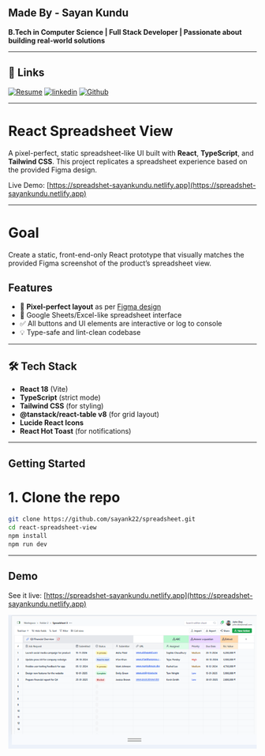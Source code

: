 ## Made By - Sayan Kundu

**B.Tech in Computer Science | Full Stack Developer | Passionate about building real-world solutions**

---

## 🔗 Links
[![Resume](https://img.shields.io/badge/View_Reasume-000?style=for-the-badge&logo=ko-fi&logoColor=white)](https://drive.google.com/file/d/1Mhn6U396WW0DiciBdBbsP2eJP5P9CSg4/view?usp=drive_link)
[![linkedin](https://img.shields.io/badge/linkedin-0A66C2?style=for-the-badge&logo=linkedin&logoColor=white)](https://www.linkedin.com/in/sayan-kundu-70b5442b6/)
[![Github](https://img.shields.io/badge/github-1DA1F2?style=for-the-badge&logo=twitter&logoColor=white)](https://github.com/sayank22)

---

# React Spreadsheet View

A pixel-perfect, static spreadsheet-like UI built with **React**, **TypeScript**, and **Tailwind CSS**. This project replicates a spreadsheet experience based on the provided Figma design.

Live Demo: [https://spreadshet-sayankundu.netlify.app](https://spreadshet-sayankundu.netlify.app)

---

# Goal

Create a static, front-end-only React prototype that visually matches the provided Figma screenshot of the product’s spreadsheet view.


## Features

- 📌 **Pixel-perfect layout** as per [Figma design](https://www.figma.com/design/3nywpu5sz45RrCmwe68QZP/Intern-Design-Assigment?node-id=2-2535&t=DJGGMt8I4fiZjoIB-1)
- 🧮 Google Sheets/Excel-like spreadsheet interface
- ✅ All buttons and UI elements are interactive or log to console
- 💡 Type-safe and lint-clean codebase

---

## 🛠️ Tech Stack

- **React 18** (Vite)
- **TypeScript** (strict mode)
- **Tailwind CSS** (for styling)
- **@tanstack/react-table v8** (for grid layout)
- **Lucide React Icons**
- **React Hot Toast** (for notifications)

---

## Getting Started

# 1. Clone the repo
   ```bash
   git clone https://github.com/sayank22/spreadsheet.git
   cd react-spreadsheet-view
   npm install
   npm run dev
   ```
---

## Demo

See it live: [https://spreadshet-sayankundu.netlify.app](https://spreadshet-sayankundu.netlify.app)

![Demo](src/assets/2.png)


